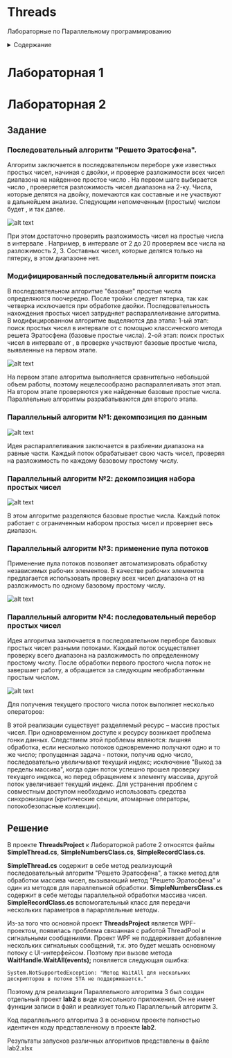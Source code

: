 # Threads
 Лабораторные по Параллельному программированию

<!-- TABLE OF CONTENTS -->
<details>
  <summary>Содержание</summary>
  <ol>
    <li><a href="#Лабораторная-1">Лабораторная 1</a></li>
    <li><a href="#Лабораторная-2">Лабораторная 2</a>
    <ul>
        <li><a href="#Задание">Задание</a></li>
        <li><a href="#Решение">Решение</a></li>
      </ul>
    </li>
    <li><a href="#">Лабораторная 3</a></li>
  </ol>
</details>

# Лабораторная 1

# Лабораторная 2

## Задание

### Последовательный алгоритм "Решето Эратосфена".
Алгоритм заключается в последовательном переборе уже известных простых чисел, начиная с двойки, и проверке разложимости всех чисел диапазона на найденное простое число . На первом шаге выбирается число , проверяется разложимость чисел диапазона на 2-ку. Числа, которые делятся на двойку, помечаются как составные и не участвуют в дальнейшем анализе. Следующим непомеченным (простым) числом будет , и так далее.

![alt text](https://intuit.ru/EDI/25_01_16_3/1453674113-15194/tutorial/1158/objects/6/files/2_1.png)

При этом достаточно проверить разложимость чисел на простые числа в интервале . Например, в интервале от 2 до 20 проверяем все числа на разложимость 2, 3. Составных чисел, которые делятся только на пятерку, в этом диапазоне нет.

### Модифицированный последовательный алгоритм поиска
В последовательном алгоритме "базовые" простые числа определяются поочередно. После тройки следует пятерка, так как четверка исключается при обработке двойки. Последовательность нахождения простых чисел затрудняет распараллеливание алгоритма. В модифицированном алгоритме выделяются два этапа:
1-ый этап: поиск простых чисел в интервале от с помощью классического метода решета Эратосфена (базовые простые числа).
2-ой этап: поиск простых чисел в интервале от , в проверке участвуют базовые простые числа, выявленные на первом этапе.

![alt text](https://intuit.ru/EDI/25_01_16_3/1453674113-15194/tutorial/1158/objects/6/files/2_2.png)

На первом этапе алгоритма выполняется сравнительно небольшой объем работы, поэтому нецелесообразно распараллеливать этот этап. На втором этапе проверяются уже найденные базовые простые числа. Параллельные алгоритмы разрабатываются для второго этапа.

### Параллельный алгоритм №1: декомпозиция по данным

![alt text](https://intuit.ru/EDI/25_01_16_3/1453674113-15194/tutorial/1158/objects/6/files/2_3.png)

Идея распараллеливания заключается в разбиении диапазона на равные части. Каждый поток обрабатывает свою часть чисел, проверяя на разложимость по каждому базовому простому числу.

### Параллельный алгоритм №2: декомпозиция набора простых чисел
![alt text](https://intuit.ru/EDI/25_01_16_3/1453674113-15194/tutorial/1158/objects/6/files/2_4.png)

В этом алгоритме разделяются базовые простые числа. Каждый поток работает с ограниченным набором простых чисел и проверяет весь диапазон.

### Параллельный алгоритм №3: применение пула потоков

Применение пула потоков позволяет автоматизировать обработку независимых рабочих элементов. В качестве рабочих элементов предлагается использовать проверку всех чисел диапазона от на разложимость по одному базовому простому числу.

![alt text](https://intuit.ru/EDI/25_01_16_3/1453674113-15194/tutorial/1158/objects/6/files/2_5.png)

### Параллельный алгоритм №4: последовательный перебор простых чисел
Идея алгоритма заключается в последовательном переборе базовых простых чисел разными потоками. Каждый поток осуществляет проверку всего диапазона на разложимость по определенному простому числу. После обработки первого простого числа поток не завершает работу, а обращается за следующим необработанным простым числом.

![alt text](https://intuit.ru/EDI/25_01_16_3/1453674113-15194/tutorial/1158/objects/6/files/2_6.png)

Для получения текущего простого числа поток выполняет несколько операторов:
     
В этой реализации существует разделяемый ресурс – массив простых чисел. При одновременном доступе к ресурсу возникает проблема гонки данных. Следствием этой проблемы являются: лишняя обработка, если несколько потоков одновременно получают одно и то же число; пропущенная задача - потоки, получив одно число, последовательно увеличивают текущий индекс; исключение "Выход за пределы массива", когда один поток успешно прошел проверку текущего индекса, но перед обращением к элементу массива, другой поток увеличивает текущий индекс.
Для устранения проблем с совместным доступом необходимо использовать средства синхронизации (критические секции, атомарные операторы, потокобезопасные коллекции).

## Решение

В проекте **ThreadsProject** к Лабораторной работе 2 относятся файлы **SimpleThread.cs**, **SimpleNumbersClass.cs**,  **SimpleRecordClass.cs**.

**SimpleThread.cs** содержит в себе метод реализующий последовательный алгоритм "Решето Эратосфена", а также метод для обработки массива чисел, вызывающий метод "Решето Эратосфена" и один из методов для параллельной обработки.
**SimpleNumbersClass.cs** содержит в себе методы параллельной обработки массива чисел.
**SimpleRecordClass.cs** вспомогательный класс для передачи нескольких параметров в парарллельные методы.

Из-за того что основной проект **ThreadsProject** является WPF-проектом, появилась проблема связанная с работой ThreadPool и сигнальными сообщениями. Проект WPF не поддерживает добавление нескольких сигнальных сообщений, т.к. это будет мешать основному потоку с UI-интерфейсом. Поэтому при вызове метода **WaitHandle.WaitAll(events);** появляется следующая ошибка:

```System.NotSupportedException: "Метод WaitAll для нескольких дескрипторов в потоке STA не поддерживается."```

Поэтому для реализации Параллельного алгоритма 3 был создан отдельный проект **lab2** в виде консольного приложения. Он не имеет функции записи в файл и реализует только Параллельный алгоритм 3.

Код параллельного алгоритма 3 в основном проекте полностью идентичен коду представленному в проекте **lab2**.

Результаты запусков различных алгоритмов представлены в файле lab2.xlsx 
